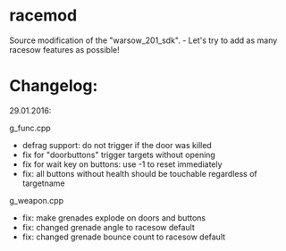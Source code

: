 # racemod
Source modification of the "warsow_201_sdk". - Let's try to add as many racesow features as possible!

# Changelog:
29.01.2016:

g_func.cpp

 * defrag support: do not trigger if the door was killed
 * fix for "doorbuttons" trigger targets without opening
 * fix for wait key on buttons: use -1 to reset immediately
 * fix: all buttons without health should be touchable regardless of targetname

g_weapon.cpp
 * fix: make grenades explode on doors and buttons
 * fix: changed grenade angle to racesow default
 * fix: changed grenade bounce count to racesow default
